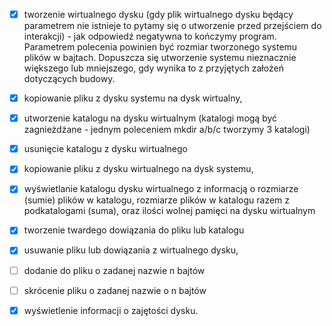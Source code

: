 - [x] tworzenie wirtualnego dysku (gdy plik wirtualnego dysku będący parametrem nie
istnieje to pytamy się o utworzenie przed przejściem do interakcji) - jak odpowiedź
negatywna to kończymy program. Parametrem polecenia powinien być rozmiar
tworzonego systemu plików w bajtach. Dopuszcza się utworzenie systemu
nieznacznie większego lub mniejszego, gdy wynika to z przyjętych założeń
dotyczących budowy.

- [x] kopiowanie pliku z dysku systemu na dysk wirtualny,

- [x] utworzenie katalogu na dysku wirtualnym (katalogi mogą być zagnieżdżane -
jednym poleceniem mkdir a/b/c tworzymy 3 katalogi)

- [x] usunięcie katalogu z dysku wirtualnego

- [x] kopiowanie pliku z dysku wirtualnego na dysk systemu,

- [x] wyświetlanie katalogu dysku wirtualnego z informacją o rozmiarze (sumie) plików
w katalogu, rozmiarze plików w katalogu razem z podkatalogami (suma), oraz ilości
wolnej pamięci na dysku wirtualnym

- [x] tworzenie twardego dowiązania do pliku lub katalogu

- [x] usuwanie pliku lub dowiązania z wirtualnego dysku,

- [ ] dodanie do pliku o zadanej nazwie n bajtów

- [ ] skrócenie pliku o zadanej nazwie o n bajtów

- [x] wyświetlenie informacji o zajętości dysku.